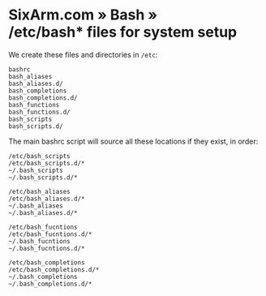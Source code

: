 # SixArm.com » Bash » <br> /etc/bash* files for system setup

We create these files and directories in <code>/etc</code>:

    bashrc
    bash_aliases
    bash_aliases.d/
    bash_completions
    bash_completions.d/
    bash_functions
    bash_functions.d/
    bash_scripts
    bash_scripts.d/

The main bashrc script will source all these locations if they exist, in order:

    /etc/bash_scripts 
    /etc/bash_scripts.d/*
    ~/.bash_scripts
    ~/.bash_scripts.d/*

    /etc/bash_aliases
    /etc/bash_aliases.d/*
    ~/.bash_aliases
    ~/.bash_aliases.d/*

    /etc/bash_fucntions
    /etc/bash_fucntions.d/*
    ~/.bash_fucntions
    ~/.bash_fucntions.d/*

    /etc/bash_completions
    /etc/bash_completions.d/*
    ~/.bash_completions
    ~/.bash_completions.d/*
